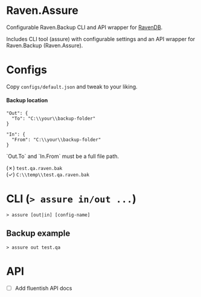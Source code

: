 # Raven.Assure
Configurable Raven.Backup CLI and API wrapper for [RavenDB](https://ravendb.net/).

Includes CLI tool (assure) with configurable settings and an API wrapper for Raven.Backup (Raven.Assure).

# Configs

Copy `configs/default.json` and tweak to your liking.

#### Backup location


    "Out": {
      "To": "C:\\your\\backup-folder"
    }

    "In": {
      "From": "C:\\your\\backup-folder"
    }

<div class="alert alert-warning">
`Out.To` and `In.From` must be a full file path.
</div>

(&cross;) `test.qa.raven.bak`
<br />
(&check;) `C:\\temp\\test.qa.raven.bak`

# CLI (`> assure in/out ...`)

    > assure [out|in] [config-name]

## Backup example

    > assure out test.qa

# API

- [ ] Add fluentish API docs
